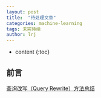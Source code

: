 ```yaml
---
layout: post
title:  "待处理文章"
categories: machine-learning
tags: 未完待续
author: lrj
---
```


* content
{:toc}


## 前言
[查询改写（Query Rewrite）方法总结](http://xudongyang.coding.me/query-rewrite/)









